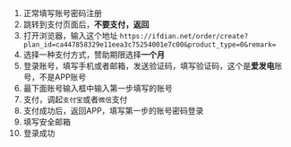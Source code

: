 1. 正常填写账号密码注册
2. 跳转到支付页面后，**不要支付，返回**
3. 打开浏览器，输入这个地址 `https://ifdian.net/order/create?plan_id=ca447858329e11eea3c75254001e7c00&product_type=0&remark=`
4. 选择一种支付方式，赞助期限选择**一个月**
5. 登录账号，填写手机或者邮箱，发送验证码，填写验证码，这个是**爱发电**账号，不是APP账号
6. 最下面账号输入框中输入第一步填写的账号
7. 支付，调起`支付宝`或者`微信`支付
8. 支付成功后，返回APP，填写第一步的账号密码登录
9. 填写安全邮箱
10. 登录成功
